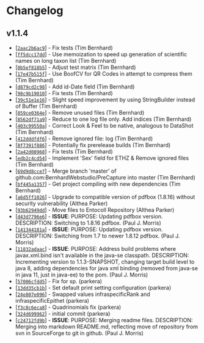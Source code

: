 # Changelog

## v1.1.4
* [[`2aac2b6ac9`](https://github.com/BernhardWebstudio/DataShot_DesktopApp/commit/2aac2b6ac9)] - Fix tests (Tim Bernhard)
* [[`ff5dcc17dd`](https://github.com/BernhardWebstudio/DataShot_DesktopApp/commit/ff5dcc17dd)] - Use memoization to speed up generation of scientific names on long taxon list (Tim Bernhard)
* [[`0b5ef818b5`](https://github.com/BernhardWebstudio/DataShot_DesktopApp/commit/0b5ef818b5)] - Adjust test matrix (Tim Bernhard)
* [[`17e47b515f`](https://github.com/BernhardWebstudio/DataShot_DesktopApp/commit/17e47b515f)] - Use BoofCV for QR Codes in attempt to compress them (Tim Bernhard)
* [[`d879cd2c98`](https://github.com/BernhardWebstudio/DataShot_DesktopApp/commit/d879cd2c98)] - Add id-Date field (Tim Bernhard)
* [[`98c9b19010`](https://github.com/BernhardWebstudio/DataShot_DesktopApp/commit/98c9b19010)] - Fix tests (Tim Bernhard)
* [[`39c51e1e16`](https://github.com/BernhardWebstudio/DataShot_DesktopApp/commit/39c51e1e16)] - Slight speed improvement by using StringBuilder instead of Buffer (Tim Bernhard)
* [[`859ce0364e`](https://github.com/BernhardWebstudio/DataShot_DesktopApp/commit/859ce0364e)] - Remove unused files (Tim Bernhard)
* [[`8562df71a9`](https://github.com/BernhardWebstudio/DataShot_DesktopApp/commit/8562df71a9)] - Reduce to one log file only. Add indices (Tim Bernhard)
* [[`403c99550a`](https://github.com/BernhardWebstudio/DataShot_DesktopApp/commit/403c99550a)] - Correct Look & Feel to be native, analogous to DataShot (Tim Bernhard)
* [[`412dddfdf6`](https://github.com/BernhardWebstudio/DataShot_DesktopApp/commit/412dddfdf6)] - Remove ignored file: log (Tim Bernhard)
* [[`8f7391f886`](https://github.com/BernhardWebstudio/DataShot_DesktopApp/commit/8f7391f886)] - Potentially fix prerelease builds (Tim Bernhard)
* [[`2a42d08968`](https://github.com/BernhardWebstudio/DataShot_DesktopApp/commit/2a42d08968)] - Fix tests (Tim Bernhard)
* [[`edb2c4cd54`](https://github.com/BernhardWebstudio/DataShot_DesktopApp/commit/edb2c4cd54)] - Implement 'Sex' field for ETHZ & Remove ignored files (Tim Bernhard)
* [[`69d9d8cce7`](https://github.com/BernhardWebstudio/DataShot_DesktopApp/commit/69d9d8cce7)] - Merge branch 'master' of github.com:BernhardWebstudio/PreCapture into master (Tim Bernhard)
* [[`bf445a1357`](https://github.com/BernhardWebstudio/DataShot_DesktopApp/commit/bf445a1357)] - Get project compiling with new dependencies (Tim Bernhard)
* [[`a6d5ff1026`](https://github.com/BernhardWebstudio/DataShot_DesktopApp/commit/a6d5ff1026)] - Upgrade to compatible version of pdfbox (1.8.16) without security vulnerability (Althea Parker)
* [[`93b62949dd`](https://github.com/BernhardWebstudio/DataShot_DesktopApp/commit/93b62949dd)] - Move files to Entocoll Repository (Althea Parker)
* [[`d43d7796e6`](https://github.com/BernhardWebstudio/DataShot_DesktopApp/commit/d43d7796e6)] - **ISSUE**: PURPOSE: Updating pdfbox version. DESCRIPTION: Switching to 1.8.16 pdfbox. (Paul J. Morris)
* [[`141344181a`](https://github.com/BernhardWebstudio/DataShot_DesktopApp/commit/141344181a)] - **ISSUE**: PURPOSE: Updating pdfbox version. DESCRIPTION: Switching from 1.7 to newer 1.8.12 pdfbox. (Paul J. Morris)
* [[`11832adaac`](https://github.com/BernhardWebstudio/DataShot_DesktopApp/commit/11832adaac)] - **ISSUE**: PURPOSE: Address build problems where javax.xml.bind isn't available in the java-se classpath. DESCRIPTION: Incrementing version to 1.1.3-SNAPSHOT, changing target build level to java 8, adding dependencies for java xml binding (removed from java-se in java 11, just in java-ee) to the pom. (Paul J. Morris)
* [[`57006cfdd5`](https://github.com/BernhardWebstudio/DataShot_DesktopApp/commit/57006cfdd5)] - Fix for sp. (parkera)
* [[`13dd35cb1b`](https://github.com/BernhardWebstudio/DataShot_DesktopApp/commit/13dd35cb1b)] - Set default print setting configuration (parkera)
* [[`24e807e096`](https://github.com/BernhardWebstudio/DataShot_DesktopApp/commit/24e807e096)] - Swapped values infraspecificRank and infraspecificEpithet (parkera)
* [[`f3c8c6eca8`](https://github.com/BernhardWebstudio/DataShot_DesktopApp/commit/f3c8c6eca8)] - Quadrinomials fix (parkera)
* [[`324d699962`](https://github.com/BernhardWebstudio/DataShot_DesktopApp/commit/324d699962)] - initial commit (parkera)
* [[`c24712fd9b`](https://github.com/BernhardWebstudio/DataShot_DesktopApp/commit/c24712fd9b)] - **ISSUE**: PURPOSE: Merging readme files. DESCRIPTION: Merging into markdown README.md, reflecting move of repository from svn in SourceForge to git in github. (Paul J. Morris)
